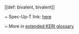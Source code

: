 [[def: bivalent, bivalent]]

~ Spec-Up-T link: <a href='https://weboftrust.github.io/WOT-terms/docs/glossary/bivalent'>here</a>

~ More in <a href="https://weboftrust.github.io/WOT-terms/docs/glossary/bivalent">extended KERI glossary</a>
